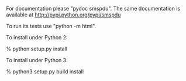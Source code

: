 For documentation please "pydoc smspdu". The same documentation is available
at http://pypi.python.org/pypi/smspdu

To run its tests use "python -m html".

To install under Python 2:

% python setup.py install

To install under Python 3:

% python3 setup.py build install
